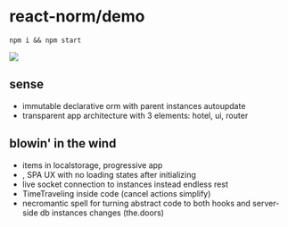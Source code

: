 # react-norm/demo

`npm i && npm start`

![](./primavera.jpg)

## sense

- immutable declarative orm with parent instances autoupdate
- transparent app architecture with 3 elements: hotel, ui, router

## blowin' in the wind

- items in localstorage, progressive app
- <PreloadLink />, SPA UX with no loading states after initializing
- live socket connection to instances instead endless rest
- TimeTraveling inside code (cancel actions simplify)
- necromantic spell for turning abstract code to both hooks and server-side db instances changes (the.doors)
